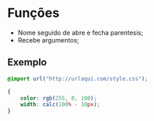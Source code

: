 # Funções

* Nome seguido de abre e fecha parentesis;
* Recebe argumentos;

## Exemplo

```css
@import url("http://urlaqui.com/style.css");

{
    color: rgb(255, 0, 100);
    width: calc(100% - 10px);
}
